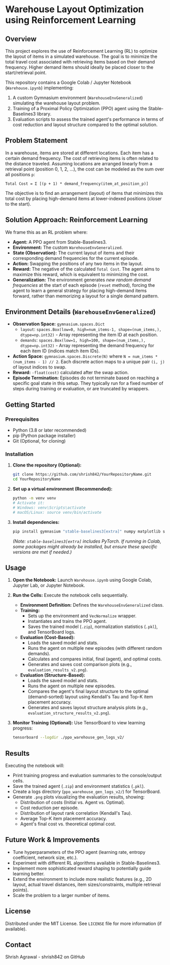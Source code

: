 # Warehouse Layout Optimization using Reinforcement Learning

## Overview

This project explores the use of Reinforcement Learning (RL) to optimize the layout of items in a simulated warehouse. The goal is to minimize the total travel cost associated with retrieving items based on their demand frequency. Higher demand items should ideally be placed closer to the start/retrieval point.

This repository contains a Google Colab / Jupyter Notebook (`Warehouse.ipynb`) implementing:
1.  A custom Gymnasium environment (`WarehouseEnvGeneralized`) simulating the warehouse layout problem.
2.  Training of a Proximal Policy Optimization (PPO) agent using the Stable-Baselines3 library.
3.  Evaluation scripts to assess the trained agent's performance in terms of cost reduction and layout structure compared to the optimal solution.

## Problem Statement

In a warehouse, items are stored at different locations. Each item has a certain demand frequency. The cost of retrieving items is often related to the distance traveled. Assuming locations are arranged linearly from a retrieval point (position 0, 1, 2, ...), the cost can be modeled as the sum over all positions `p`:

`Total Cost = Σ [(p + 1) * demand_frequency(item_at_position_p)]`

The objective is to find an arrangement (layout) of items that minimizes this total cost by placing high-demand items at lower-indexed positions (closer to the start).

## Solution Approach: Reinforcement Learning

We frame this as an RL problem where:
*   **Agent:** A PPO agent from Stable-Baselines3.
*   **Environment:** The custom `WarehouseEnvGeneralized`.
*   **State (Observation):** The current layout of items and their corresponding demand frequencies for the current episode.
*   **Action:** Swapping the positions of any two items in the layout.
*   **Reward:** The negative of the calculated `Total Cost`. The agent aims to maximize this reward, which is equivalent to minimizing the cost.
*   **Generalization:** The environment generates *new random demand frequencies* at the start of each episode (`reset` method), forcing the agent to learn a general strategy for placing high-demand items forward, rather than memorizing a layout for a single demand pattern.

## Environment Details (`WarehouseEnvGeneralized`)

*   **Observation Space:** `gymnasium.spaces.Dict`
    *   `layout`: `spaces.Box(low=0, high=num_items-1, shape=(num_items,), dtype=np.int32)` - Array representing the item ID at each position.
    *   `demands`: `spaces.Box(low=1, high=100, shape=(num_items,), dtype=np.int32)` - Array representing the demand frequency for each item ID (indices match item IDs).
*   **Action Space:** `gymnasium.spaces.Discrete(N)` where `N = num_items * (num_items - 1) // 2`. Each discrete action maps to a unique pair `(i, j)` of layout indices to swap.
*   **Reward:** `-float(cost)` calculated after the swap action.
*   **Episode Termination:** Episodes do not terminate based on reaching a specific goal state in this setup. They typically run for a fixed number of steps during training or evaluation, or are truncated by wrappers.

## Getting Started

### Prerequisites

*   Python (3.8 or later recommended)
*   pip (Python package installer)
*   Git (Optional, for cloning)

### Installation

1.  **Clone the repository (Optional):**
    ```bash
    git clone https://github.com/shrish842/YourRepositoryName.git
    cd YourRepositoryName
    ```
2.  **Set up a virtual environment (Recommended):**
    ```bash
    python -m venv venv
    # Activate it:
    # Windows: venv\Scripts\activate
    # macOS/Linux: source venv/bin/activate
    ```
3.  **Install dependencies:**
    ```bash
    pip install gymnasium "stable-baselines3[extra]" numpy matplotlib scipy
    ```
    *(Note: `stable-baselines3[extra]` includes PyTorch. If running in Colab, some packages might already be installed, but ensure these specific versions are met if needed.)*

## Usage

1.  **Open the Notebook:** Launch `Warehouse.ipynb` using Google Colab, Jupyter Lab, or Jupyter Notebook.
2.  **Run the Cells:** Execute the notebook cells sequentially.
    *   **Environment Definition:** Defines the `WarehouseEnvGeneralized` class.
    *   **Training:**
        *   Sets up the environment and `VecNormalize` wrapper.
        *   Instantiates and trains the PPO agent.
        *   Saves the trained model (`.zip`), normalization statistics (`.pkl`), and TensorBoard logs.
    *   **Evaluation (Cost-Based):**
        *   Loads the saved model and stats.
        *   Runs the agent on multiple new episodes (with different random demands).
        *   Calculates and compares initial, final (agent), and optimal costs.
        *   Generates and saves cost comparison plots (e.g., `evaluation_results_v2.png`).
    *   **Evaluation (Structure-Based):**
        *   Loads the saved model and stats.
        *   Runs the agent on multiple new episodes.
        *   Compares the agent's final layout structure to the optimal (demand-sorted) layout using Kendall's Tau and Top-K item placement accuracy.
        *   Generates and saves layout structure analysis plots (e.g., `evaluation_structure_results_v2.png`).

3.  **Monitor Training (Optional):** Use TensorBoard to view learning progress:
    ```bash
    tensorboard --logdir ./ppo_warehouse_gen_logs_v2/
    ```

## Results

Executing the notebook will:
*   Print training progress and evaluation summaries to the console/output cells.
*   Save the trained agent (`.zip`) and environment statistics (`.pkl`).
*   Create a logs directory (`ppo_warehouse_gen_logs_v2/`) for TensorBoard.
*   Generate `.png` plots visualizing the evaluation results, showing:
    *   Distribution of costs (Initial vs. Agent vs. Optimal).
    *   Cost reduction per episode.
    *   Distribution of layout rank correlation (Kendall's Tau).
    *   Average Top-K item placement accuracy.
    *   Agent's final cost vs. theoretical optimal cost.

## Future Work & Improvements

*   Tune hyperparameters of the PPO agent (learning rate, entropy coefficient, network size, etc.).
*   Experiment with different RL algorithms available in Stable-Baselines3.
*   Implement more sophisticated reward shaping to potentially guide learning better.
*   Extend the environment to include more realistic features (e.g., 2D layout, actual travel distances, item sizes/constraints, multiple retrieval points).
*   Scale the problem to a larger number of items.

## License

<!-- Choose a license and uncomment/update if desired -->
<!-- This project is licensed under the MIT License - see the LICENSE file for details -->
Distributed under the MIT License. See `LICENSE` file for more information (if available).

## Contact

Shrish Agrawal - shrish842 on GitHub
